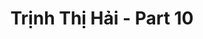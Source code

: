 ---
layout: album
resource: instagram
title: "Trịnh Thị Hải - Part 10"
description: "Instagram album of Trịnh Thị Hải, part 10.</br> Username: iamhaiiii"
active: gallery
album-title: "Trịnh Thị Hải"
images:
  - image_path: iamhaiiii/10/20240826_204749_456959109_2294780807529297_3633827562638912247_n.jpg
  - image_path: iamhaiiii/10/20240826_204749_457006125_898679418779190_2057290307486480075_n.jpg
  - image_path: iamhaiiii/10/20240826_204749_457123655_1738584250283803_425119786206017965_n.jpg
  - image_path: iamhaiiii/10/20240826_204749_457128064_989379839610581_4753844676783922559_n.jpg
  - image_path: iamhaiiii/10/20240826_204749_457130232_417745310794310_318317720784329789_n.jpg
  - image_path: iamhaiiii/10/20240826_204749_457136190_1156749308763290_5142693771326763706_n.jpg
  - image_path: iamhaiiii/10/20240826_213146_456841126_887815443159984_4922120006071896350_n.jpg
  - image_path: iamhaiiii/10/20240826_213146_457021072_999272931977089_6511414762343389993_n.jpg
  - image_path: iamhaiiii/10/20240826_213146_457058347_860526499000179_3562917909196285231_n.jpg
  - image_path: iamhaiiii/10/20240826_213146_457058897_1027534305243351_8003608952359844967_n.jpg
  - image_path: iamhaiiii/10/20240826_213146_457061787_1020029596118202_474697143218748408_n.jpg
  - image_path: iamhaiiii/10/20240826_213146_457130111_425751270508480_1323392236122732240_n.jpg
  - image_path: iamhaiiii/10/20240826_213146_457136865_1255009385657766_5976023003400925305_n.jpg
  - image_path: iamhaiiii/10/20240826_213146_457137524_1169339577632419_738566651143775257_n.jpg
  - image_path: iamhaiiii/10/20240826_213146_457200777_1028987982209758_6261271144967912360_n.jpg
  - image_path: iamhaiiii/10/20240826_213146_457253848_890482579561988_1591464216802040301_n.jpg
---